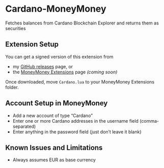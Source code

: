 # Cardano-MoneyMoney

Fetches balances from Cardano Blockchain Explorer and returns them as securities

## Extension Setup

You can get a signed version of this extension from

* my [GitHub releases](https://github.com/aaronk6/Kraken-MoneyMoney/releases/latest) page, or
* the [MoneyMoney Extensions](https://moneymoney-app.com/extensions/) page _(coming soon)_

Once downloaded, move `Cardano.lua` to your MoneyMoney Extensions folder.

## Account Setup in MoneyMoney

* Add a new account of type “Cardano”
* Enter one or more Cardano addresses in the username field (comma-separated)
* Enter anything in the password field (just don’t leave it blank)

## Known Issues and Limitations

* Always assumes EUR as base currency

